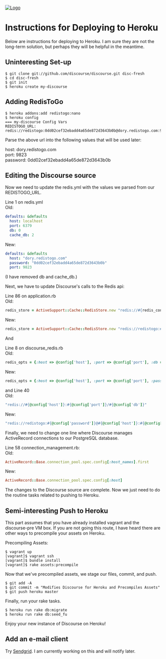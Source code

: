 <a href="http://www.discourse.org/">![Logo](https://raw.github.com/discourse/discourse/master/images/discourse.png)</a>
# Instructions for Deploying to Heroku
Below are instructions for deploying to Heroku.  I am sure they are not the long-term solution, but perhaps they will be helpful in the meantime.

## Uninteresting Set-up

```shell
$ git clone git://github.com/discourse/discourse.git disc-fresh
$ cd disc-fresh
$ git init
$ heroku create my-discourse
```



## Adding RedisToGo

```shell
$ heroku addons:add redistogo:nano
$ heroku config
=== my-discourse Config Vars
REDISTOGO_URL: redis://redistogo:0dd02cef32ebadd4a65de872d3643b0b@dory.redistogo.com:9823/
```

Parse the above url into the following values that will be used later:

host: dory.redistogo.com    
port: 9823    
password: 0dd02cef32ebadd4a65de872d3643b0b    

## Editing the Discourse source

Now we need to update the redis.yml with the values we parsed from our REDISTOGO_URL.

Line 1 on redis.yml  
Old:  
```yaml
defaults: &defaults
  host: localhost  
  port: 6379  
  db: 0  
  cache_db: 2  
```    

New:  

```yaml
defaults: &defaults    
  host: "dory.redistogo.com"  
  password: "0dd02cef32ebadd4a65de872d3643b0b"  
  port: 9823  
```
(I have removed db and cache_db.)


Next, we have to update Discourse's calls to the Redis api:

Line 86 on application.rb    
Old:   

```ruby
redis_store = ActiveSupport::Cache::RedisStore.new "redis://#{redis_config['host']}:#{redis_config['port']}/#{redis_config['cache_db']}"
```

New:    

```ruby
redis_store = ActiveSupport::Cache::RedisStore.new "redis://redistogo:#{redis_config['password']}@#{redis_config['host']}:#{redis_config['port']}"
```

And  

Line 8 on discourse_redis.rb    
Old:    

```ruby
redis_opts = {:host => @config['host'], :port => @config['port'], :db => @config['db']}
```

New:  

```ruby
redis_opts = {:host => @config['host'], :port => @config['port'], :password => @config['password']}'
```

and Line 40  
Old:  

```ruby
"redis://#{@config['host']}:#{@config['port']}/#{@config['db']}"
```

New:
  
```ruby
"redis://redistogo:#{@config['password']}@#{@config['host']}:#{@config['port']}"
```

Finally, we need to change one line where Discourse manages ActiveRecord connections to our PostgreSQL database.

Line 58 connection_management.rb:  
Old:  

```ruby
ActiveRecord::Base.connection_pool.spec.config[:host_names].first
```

New:  

```ruby
ActiveRecord::Base.connection_pool.spec.config[:host]
```

The changes to the Discourse source are complete.  Now we just need to do the routine tasks related to pushing to Heroku.  

## Semi-interesting Push to Heroku

This part assumes that you have already installed vagrant and the discourse-pre VM box.  If you are not going this route, I have heard there are other ways to precompile your assets on Heroku.

Precompiling Assets:

```shell
$ vagrant up
[vagrant]$ vagrant ssh
[vagrant]$ bundle install
[vagrant]$ rake assets:precompile
```

Now that we've precompiled assets, we stage our files, commit, and push.

```shell
$ git add -A
$ git commit -m "Modifies Discourse for Heroku and Precompiles Assets"
$ git push heroku master
```

Finally, run your rake tasks.

```shell
$ heroku run rake db:migrate
$ heroku run rake db:seed_fu
```

Enjoy your new instance of Discourse on Heroku!

## Add an e-mail client  
Try [Sendgrid](https://devcenter.heroku.com/articles/sendgrid#sendgrid-free).
I am currently working on this and will notify later.










